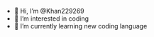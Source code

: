 - 👋 Hi, I’m @Khan229269
- 👀 I’m interested in coding
- 🌱 I’m currently learning new coding language 


<!---
Khan229269/Khan229269 is a ✨ special ✨ repository because its `README.md` (this file) appears on your GitHub profile.
You can click the Preview link to take a look at your changes.
--->
